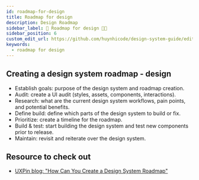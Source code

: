 ```yaml
---
id: roadmap-for-design
title: Roadmap for design
description: Design Roadmap
sidebar_label: 🎯 Roadmap for design 💅🏻
sidebar_position: 6
custom_edit_url: https://github.com/huynhicode/design-system-guide/edit/main/docs/design-system-guide/roadmap-for-design.md
keywords:
  - roadmap for design
---
```


## Creating a design system roadmap - design

- Establish goals: purpose of the design system and roadmap creation.
- Audit: create a UI audit (styles, assets, components, interactions).
- Research: what are the current design system workflows, pain points, and potential benefits.
- Define build: define which parts of the design system to build or fix.
- Prioritize: create a timeline for the roadmap.
- Build & test: start building the design system and test new components prior to release.
- Maintain: revisit and reiterate over the design system.

## Resource to check out

- [UXPin blog: "How Can You Create a Design System Roadmap"](https://www.uxpin.com/studio/blog/design-system-rodmap/)
